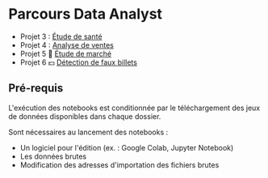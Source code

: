 # Parcours Data Analyst

- Projet 3 : [Étude de santé](https://nbviewer.jupyter.org/github/gllmfrnr/oc/blob/master/p3/p3.ipynb)
- Projet 4 : [Analyse de ventes](https://nbviewer.jupyter.org/github/gllmfrnr/oc/blob/master/p4/projet-4.ipynb)
- Projet 5 🐔 [Étude de marché](https://nbviewer.jupyter.org/github/gllmfrnr/oc/blob/master/p5/projet-5.ipynb)
- Projet 6 💵 [Détection de faux billets](https://nbviewer.jupyter.org/github/gllmfrnr/oc/blob/master/p6/projet-6.ipynb)

## Pré-requis
L'exécution des notebooks est conditionnée par le téléchargement des jeux de données disponibles dans chaque dossier.

Sont nécessaires au lancement des notebooks :
- Un logiciel pour l'édition (ex. : Google Colab, Jupyter Notebook)
- Les données brutes
- Modification des adresses d'importation des fichiers brutes
